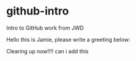 # github-intro
Intro to GitHub work from JWD

Hello this is Jamie, please write a greeting below:

Clearing up now!!!!
can i add this